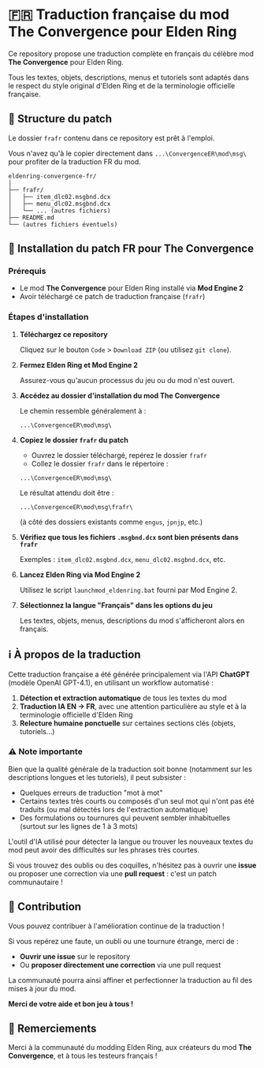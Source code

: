 # 🇫🇷 Traduction française du mod The Convergence pour Elden Ring

Ce repository propose une traduction complète en français du célèbre mod **The Convergence** pour Elden Ring.

Tous les textes, objets, descriptions, menus et tutoriels sont adaptés dans le respect du style original d'Elden Ring et de la terminologie officielle française.

## 📁 Structure du patch

Le dossier `frafr` contenu dans ce repository est prêt à l'emploi.

Vous n'avez qu'à le copier directement dans `...\ConvergenceER\mod\msg\` pour profiter de la traduction FR du mod.

```
eldenring-convergence-fr/
│
├── frafr/
│   ├── item_dlc02.msgbnd.dcx
│   ├── menu_dlc02.msgbnd.dcx
│   └── ... (autres fichiers)
├── README.md
└── (autres fichiers éventuels)
```

## 🚀 Installation du patch FR pour The Convergence

### Prérequis

- Le mod **The Convergence** pour Elden Ring installé via **Mod Engine 2**
- Avoir téléchargé ce patch de traduction française (`frafr`)

### Étapes d'installation

1. **Téléchargez ce repository**
   
   Cliquez sur le bouton `Code` > `Download ZIP` (ou utilisez `git clone`).

2. **Fermez Elden Ring et Mod Engine 2**
   
   Assurez-vous qu'aucun processus du jeu ou du mod n'est ouvert.

3. **Accédez au dossier d'installation du mod The Convergence**
   
   Le chemin ressemble généralement à :
   ```
   ...\ConvergenceER\mod\msg\
   ```

4. **Copiez le dossier `frafr` du patch**
   
   - Ouvrez le dossier téléchargé, repérez le dossier `frafr`
   - Collez le dossier `frafr` dans le répertoire :
   ```
   ...\ConvergenceER\mod\msg\
   ```
   
   Le résultat attendu doit être :
   ```
   ...\ConvergenceER\mod\msg\frafr\
   ```
   (à côté des dossiers existants comme `engus`, `jpnjp`, etc.)

5. **Vérifiez que tous les fichiers `.msgbnd.dcx` sont bien présents dans `frafr`**
   
   Exemples : `item_dlc02.msgbnd.dcx`, `menu_dlc02.msgbnd.dcx`, etc.

6. **Lancez Elden Ring via Mod Engine 2**
   
   Utilisez le script `launchmod_eldenring.bat` fourni par Mod Engine 2.

7. **Sélectionnez la langue "Français" dans les options du jeu**
   
   Les textes, objets, menus, descriptions du mod s'afficheront alors en français.

## ℹ️ À propos de la traduction

Cette traduction française a été générée principalement via l'API **ChatGPT** (modèle OpenAI GPT-4.1), en utilisant un workflow automatisé :

1. **Détection et extraction automatique** de tous les textes du mod
2. **Traduction IA EN → FR**, avec une attention particulière au style et à la terminologie officielle d'Elden Ring
3. **Relecture humaine ponctuelle** sur certaines sections clés (objets, tutoriels…)

### ⚠️ Note importante

Bien que la qualité générale de la traduction soit bonne (notamment sur les descriptions longues et les tutoriels), il peut subsister :

- Quelques erreurs de traduction "mot à mot"
- Certains textes très courts ou composés d'un seul mot qui n'ont pas été traduits (ou mal détectés lors de l'extraction automatique)
- Des formulations ou tournures qui peuvent sembler inhabituelles (surtout sur les lignes de 1 à 3 mots)

L'outil d'IA utilisé pour détecter la langue ou trouver les nouveaux textes du mod peut avoir des difficultés sur les phrases très courtes. 

Si vous trouvez des oublis ou des coquilles, n'hésitez pas à ouvrir une **issue** ou proposer une correction via une **pull request** : c'est un patch communautaire !

## 🤝 Contribution

Vous pouvez contribuer à l'amélioration continue de la traduction !

Si vous repérez une faute, un oubli ou une tournure étrange, merci de :

- **Ouvrir une issue** sur le repository
- Ou **proposer directement une correction** via une pull request

La communauté pourra ainsi affiner et perfectionner la traduction au fil des mises à jour du mod.

**Merci de votre aide et bon jeu à tous !**

## 💬 Remerciements

Merci à la communauté du modding Elden Ring, aux créateurs du mod **The Convergence**, et à tous les testeurs français !